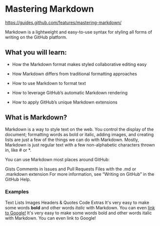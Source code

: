 # Mastering Markdown

https://guides.github.com/features/mastering-markdown/

Markdown is a lightweight and easy-to-use syntax for styling all forms of writing on the GitHub platform.

## What you will learn:

- How the Markdown format makes styled collaborative editing easy

- How Markdown differs from traditional formatting approaches

- How to use Markdown to format text

- How to leverage GitHub’s automatic Markdown rendering

- How to apply GitHub’s unique Markdown extensions


## What is Markdown?

Markdown is a way to style text on the web. You control the display of the document; formatting words as bold or italic, adding images, and creating lists are just a few of the things we can do with Markdown. Mostly, Markdown is just regular text with a few non-alphabetic characters thrown in, like # or *.

You can use Markdown most places around GitHub:

Gists
Comments in Issues and Pull Requests
Files with the .md or .markdown extension
For more information, see “Writing on GitHub” in the GitHub Help.

### Examples
Text Lists Images Headers & Quotes Code Extras
It's very easy to make some words **bold** and other words *italic* with Markdown. You can even [link to Google!](http://google.com)
It's very easy to make some words bold and other words italic with Markdown. You can even link to Google!
